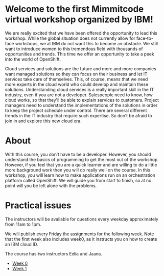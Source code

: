 # Welcome to the first Mimmitcode virtual workshop organized by IBM!

We are really excited that we have been offered the opportunity to lead this workshop.
While the global situation does not currently allow for face-to-face workshops, we at IBM do not want this to become an obstacle.
We still want to introduce women to this tremendous field with thousands of opportunities and trends. This time we offer an opportunity to take a peek into the world of OpenShift. 

Cloud services and solutions are the future and more and more companies want managed solutions so they can focus on their business and let IT services take care of themselves. This, of course, means that we need more experts in the cloud world who could develop and maintain these solutions. Understanding cloud services is a really important skill in the IT industry, even if you are not a developer. Salespeople need to know, how cloud works, so that they'll be able to explain services to customers. Project managers need to understand the implementations of the solutions in order to keep the project schedule under control. There are several different trends in the IT industry that require such expertise. So don’t be afraid to join in and explore this new cloud era.

# About
With this course, you don’t have to be a developer. However, you should understand the basics of programming to get the most out of the workshop. However, if you feel that you are a quick learner and are willing to do a little more background work then you will do really well on the course. In this workshop, you will learn how to make applications run on an orchestration platform called OpenShift. We will guide you from start to finish, so at no point will you be left alone with the problems.

# Practical issues
The instructors will be available for questions every weekday approximately from 11am to 1pm.

We will publish every Friday  the assignments for the following week.
Note that the first week also includes week0, as it instructs you on how to create an IBM cloud ID.

The course has two instructors Eelia and Jaana.

+ [Week 0](/Week1.md)
+ [Week 1](/Week1.md)


 
 
 
 
 
 
 
 
 
 
 
